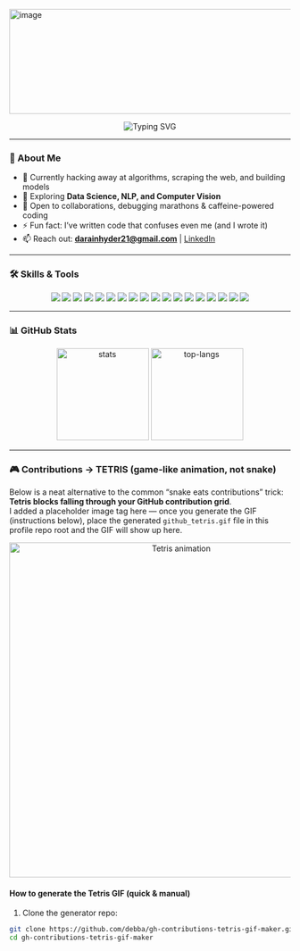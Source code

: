 <img width="1903" height="188" alt="image" src="https://github.com/user-attachments/assets/747c3b20-7864-4763-a47f-843ec003cafc" /><p align="center">
  <img src="https://readme-typing-svg.herokuapp.com?font=Fira+Code&size=24&pause=1000&color=F75C7E&center=true&vCenter=true&width=600&lines=Hey+there!+I'm+Darain+Hyder;Data+Science+%7C+ML+Enthusiast;NLP+%7C+Computer+Vision+Practitioner" alt="Typing SVG" />
</p>

---

### 🚀 About Me
- 🔭 Currently hacking away at algorithms, scraping the web, and building models  
- 🌱 Exploring **Data Science, NLP, and Computer Vision**  
- 👯 Open to collaborations, debugging marathons & caffeine-powered coding  
- ⚡ Fun fact: I’ve written code that confuses even me (and I wrote it)  
- 📫 Reach out: **darainhyder21@gmail.com** | [LinkedIn](https://www.linkedin.com/in/syed-darain-hyder-kazmi)

---

### 🛠️ Skills & Tools

<p align="center">
  <img src="https://img.shields.io/badge/Python-3776AB?style=for-the-badge&logo=python&logoColor=white"/>
  <img src="https://img.shields.io/badge/NumPy-013243?style=for-the-badge&logo=numpy&logoColor=white"/>
  <img src="https://img.shields.io/badge/Pandas-150458?style=for-the-badge&logo=pandas&logoColor=white"/>
  <img src="https://img.shields.io/badge/Scikit--Learn-F7931E?style=for-the-badge&logo=scikit-learn&logoColor=white"/>
  <img src="https://img.shields.io/badge/TensorFlow-FF6F00?style=for-the-badge&logo=tensorflow&logoColor=white"/>
  <img src="https://img.shields.io/badge/PyTorch-EE4C2C?style=for-the-badge&logo=pytorch&logoColor=white"/>
  <img src="https://img.shields.io/badge/NLP-FF4088?style=for-the-badge&logo=apache&logoColor=white"/>
  <img src="https://img.shields.io/badge/Computer%20Vision-4285F4?style=for-the-badge&logo=opencv&logoColor=white"/>
  <img src="https://img.shields.io/badge/Matplotlib-11557C?style=for-the-badge&logo=plotly&logoColor=white"/>
  <img src="https://img.shields.io/badge/Seaborn-3792CB?style=for-the-badge&logo=python&logoColor=white"/>
  <img src="https://img.shields.io/badge/JavaScript-F7DF1E?style=for-the-badge&logo=javascript&logoColor=black"/>
  <img src="https://img.shields.io/badge/HTML5-E34F26?style=for-the-badge&logo=html5&logoColor=white"/>
  <img src="https://img.shields.io/badge/CSS3-1572B6?style=for-the-badge&logo=css3&logoColor=white"/>
  <img src="https://img.shields.io/badge/SQL-336791?style=for-the-badge&logo=postgresql&logoColor=white"/>
  <img src="https://img.shields.io/badge/Docker-2496ED?style=for-the-badge&logo=docker&logoColor=white"/>
  <img src="https://img.shields.io/badge/FastAPI-009688?style=for-the-badge&logo=fastapi&logoColor=white"/>
  <img src="https://img.shields.io/badge/Git-F05032?style=for-the-badge&logo=git&logoColor=white"/>
  <img src="https://img.shields.io/badge/GitHub-181717?style=for-the-badge&logo=github&logoColor=white"/>
</p>

---

### 📊 GitHub Stats

<p align="center">
  <img src="https://github-readme-stats.vercel.app/api?username=DarainHyder&show_icons=true&theme=radical" alt="stats" height="165"/>
  <img src="https://github-readme-stats.vercel.app/api/top-langs/?username=DarainHyder&layout=compact&theme=radical" alt="top-langs" height="165"/>
</p>

---

### 🎮 Contributions → TETRIS (game-like animation, not snake)
Below is a neat alternative to the common “snake eats contributions” trick: **Tetris blocks falling through your GitHub contribution grid**.  
I added a placeholder image tag here — once you generate the GIF (instructions below), place the generated `github_tetris.gif` file in this profile repo root and the GIF will show up here.

<center>
  <!-- local (recommended): ./github_tetris.gif (you'll generate this and commit it) -->
  <img src="assets/tetris.gif" width="600" alt="Tetris animation"/>
</center>

#### How to generate the Tetris GIF (quick & manual)
1. Clone the generator repo:
```bash
git clone https://github.com/debba/gh-contributions-tetris-gif-maker.git
cd gh-contributions-tetris-gif-maker
